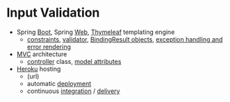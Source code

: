 # Input Validation
* Spring [Boot](https://docs.spring.io/spring-boot/docs/current/reference/htmlsingle/), Spring [Web](https://docs.spring.io/spring-framework/docs/current/reference/html/web.html#spring-web), [Thymeleaf](https://www.thymeleaf.org/doc/tutorials/3.0/usingthymeleaf.html) templating engine
    * [constraints](https://www.baeldung.com/javax-validation), [validator](https://www.baeldung.com/spring-valid-vs-validated), [BindingResult objects](https://docs.spring.io/spring-framework/docs/current/javadoc-api/org/springframework/validation/BindingResult.html), [exception handling and error rendering](https://spring.io/guides/gs/validating-form-input/)
* [MVC](https://docs.spring.io/spring-framework/docs/3.2.x/spring-framework-reference/html/mvc.html) architecture
    * [controller](https://www.baeldung.com/spring-controllers) class, [model attributes](https://www.baeldung.com/spring-mvc-and-the-modelattribute-annotation)
* [Heroku](https://www.heroku.com/) hosting
     * (url)
     * automatic [deployment](https://devcenter.heroku.com/articles/github-integration)
     * continuous [integration](https://devcenter.heroku.com/articles/heroku-ci) / [delivery](https://devcenter.heroku.com/categories/continuous-delivery) 